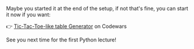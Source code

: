 Maybe you started it at the end of the setup, if not that's fine, you can start it now if you want:

👉 [Tic-Tac-Toe-like table Generator](https://www.codewars.com/kata/5b817c2a0ce070ace8002be0/train/python) on Codewars

See you next time for the first Python lecture!
